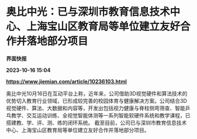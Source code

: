 # 奥比中光：已与深圳市教育信息技术中心、上海宝山区教育局等单位建立友好合作并落地部分项目
**界面快报**

**2023-10-16 15:04**

**https://www.jiemian.com/article/10236103.html**

奥比中光10月16日在互动平台上称，近年来，公司借助3D视觉硬件和算法技术的优势切入教育行业领域，已形成较完善的校园体育与健康解决方案。公司结合3D视觉硬件、算法、大数据和内容等，开发出包括视力健康与脊柱侧弯筛查、智能乒乓教学、交互运动训练、全视觉智能体测等一系列智能软硬件系统和教学课程，已搭建教、学、评、测、练的闭环系统。 截至目前，公司已与深圳市教育信息技术中心、上海宝山区教育局等单位建立友好合作并落地部分项目。